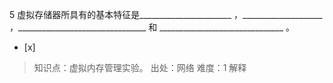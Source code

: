 5
虚拟存储器所具有的基本特征是_______________________ ，____________________
，________________________________ 和 _______________________________ 。
- [x]  

> 知识点：虚拟内存管理实验。
> 出处：网络
> 难度：1
> 解释
